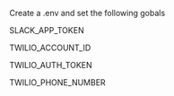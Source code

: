 
Create a .env and set the following gobals

SLACK_APP_TOKEN

TWILIO_ACCOUNT_ID

TWILIO_AUTH_TOKEN

TWILIO_PHONE_NUMBER